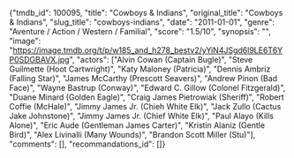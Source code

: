{"tmdb_id": 100095, "title": "Cowboys & Indians", "original_title": "Cowboys & Indians", "slug_title": "cowboys-indians", "date": "2011-01-01", "genre": "Aventure / Action / Western / Familial", "score": "1.5/10", "synopsis": "", "image": "https://image.tmdb.org/t/p/w185_and_h278_bestv2/yYiN4JSgd6l9LE6T6YP0SDGBAVX.jpg", "actors": ["Alvin Cowan (Captain Bugle)", "Steve Guilmette (Hoot Cartwright)", "Katy Maloney (Patricia)", "Dennis Ambriz (Falling Star)", "James McCarthy (Prescott Seavers)", "Andrew Pinon (Bad Face)", "Wayne Bastrup (Conway)", "Edward C. Gillow (Colonel Fitzgerald)", "Duane Minard (Golden Eagle)", "Craig James Pietrowiak (Sheriff)", "Robert Coffie (McHale)", "Jimmy James Jr. (Chieh White Elk)", "Jack Zullo (Cactus Jake Johnstone)", "Jimmy James Jr. (Chief White Elk)", "Paul Alayo (Kills Alone)", "Eric Aude (Gentleman James Carter)", "Kristin Alaniz (Gentle Bird)", "Alex Livinalli (Many Wounds)", "Brandon Scott Miller (Stu)"], "comments": [], "recommandations_id": []}